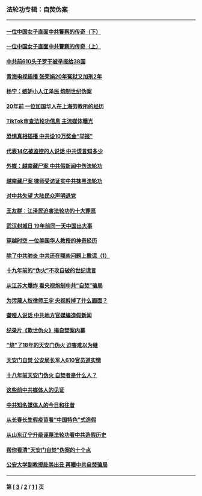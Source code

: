 ### 法轮功专辑：自焚伪案
---
#### [一位中国女子直面中共警察的传奇（下）](../../pages/nf5562/n12989706.md?06140430) 
#### [一位中国女子直面中共警察的传奇（上）](../../pages/nf5562/n12985072.md?06140430) 
#### [中共前610头子罗干被举报给38国](../../pages/nf5562/n12975419.md?06140430) 
#### [青海电视插播 张荣娟20年冤狱又加刑2年](../../pages/nf5562/n12738166.md?06140430) 
#### [杨宁：嫉妒小人江泽民 炮制世纪伪案](../../pages/nf5562/n12724108.md?06140430) 
#### [20年前 一位加国华人在上海劳教所的经历](../../pages/nf5562/n12707932.md?06140430) 
#### [TikTok审查法轮功信息 主流媒体曝光](../../pages/nf5562/n12362336.md?06140430) 
#### [恐惧真相插播 中共设10万奖金“举报”](../../pages/nf5562/n12306396.md?06140430) 
#### [代表14亿被监控的人说话 中共谎言知多少](../../pages/nf5562/n12297484.md?06140430) 
#### [外媒：越南藏尸案 中共假新闻中伤法轮功](../../pages/nf5562/n12264411.md?06140430) 
#### [越南藏尸案 律师受访证实中共抹黑法轮功](../../pages/nf5562/n12261878.md?06140430) 
#### [对中共失望 大陆民众声明退党](../../pages/nf5562/n12187315.md?06140430) 
#### [王友群：江泽民迫害法轮功的十大罪恶](../../pages/nf5562/n12169074.md?06140430) 
#### [武汉封城日 19年前同一天中国出大事](../../pages/nf5562/n12150901.md?06140430) 
#### [穿越时空  一位美国华人教授的神奇经历](../../pages/nf5562/n12097460.md?06140430) 
#### [除了中共肺炎 中共还在哪些问题上撒谎（1）](../../pages/nf5562/n11955770.md?06140430) 
#### [十九年前的“伪火”不攻自破的世纪谎言](../../pages/nf5562/n11813238.md?06140430) 
#### [从江苏大爆炸 看央视炮制中共“自焚”骗局](../../pages/nf5562/n11140275.md?06140430) 
#### [为污蔑人权律师王宇 央视剪掉了什么画面？](../../pages/nf5562/n11130142.md?06140430) 
#### [聋哑人说话 中共地方官媒编造假新闻](../../pages/nf5562/n11006067.md?06140430) 
#### [纪录片《欺世伪火》揭自焚案内幕](../../pages/nf5562/n11002664.md?06140430) 
#### [“烧”了18年的天安门伪火 迫害难以为继](../../pages/nf5562/n10996660.md?06140430) 
#### [天安门自焚 公安局长军人610官员道实情](../../pages/nf5562/n10997098.md?06140430) 
#### [十八年前天安门伪火 自焚者是什么人？](../../pages/nf5562/n10996556.md?06140430) 
#### [这些前中共媒体人的见证](../../pages/nf5562/n10845276.md?06140430) 
#### [中共知名媒体人的今日和往昔](../../pages/nf5562/n10843569.md?06140430) 
#### [从长春长生假疫苗看“中国特色”式造假](../../pages/nf5562/n10684053.md?06140430) 
#### [从山东辽宁升级诬蔑法轮功看中共造假历史](../../pages/nf5562/n10668272.md?06140430) 
#### [帮你看清“天安门自焚”伪案的十个点](../../pages/nf5562/n10554707.md?06140430) 
#### [公安大学副教授赴美出丑 再曝中共自焚骗局](../../pages/nf5562/n10558434.md?06140430) 

---
#### 第 [ [3](./3.md?06140430) / [2](./2.md?06140430) / [1](./1.md?06140430) ] 页
